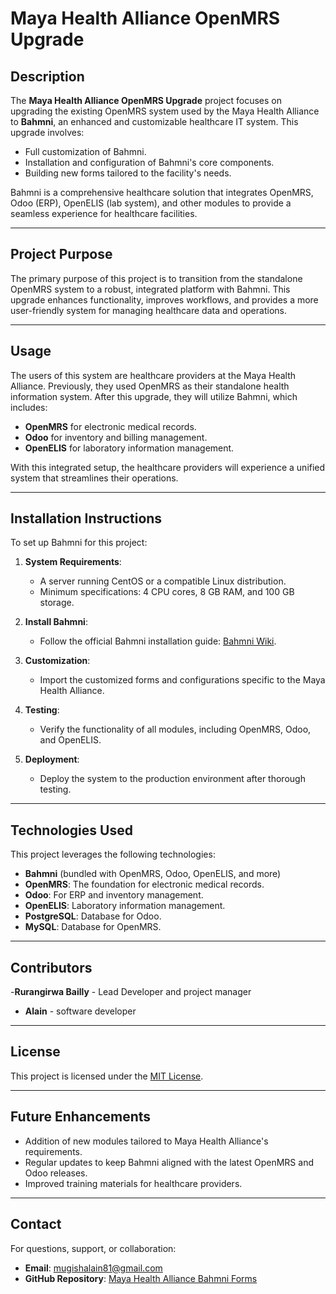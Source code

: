 # Maya Health Alliance OpenMRS Upgrade

## Description
The **Maya Health Alliance OpenMRS Upgrade** project focuses on upgrading the existing OpenMRS system used by the Maya Health Alliance to **Bahmni**, an enhanced and customizable healthcare IT system. This upgrade involves:
- Full customization of Bahmni.
- Installation and configuration of Bahmni's core components.
- Building new forms tailored to the facility's needs.

Bahmni is a comprehensive healthcare solution that integrates OpenMRS, Odoo (ERP), OpenELIS (lab system), and other modules to provide a seamless experience for healthcare facilities.

---

## Project Purpose
The primary purpose of this project is to transition from the standalone OpenMRS system to a robust, integrated platform with Bahmni. This upgrade enhances functionality, improves workflows, and provides a more user-friendly system for managing healthcare data and operations.

---

## Usage
The users of this system are healthcare providers at the Maya Health Alliance. Previously, they used OpenMRS as their standalone health information system. After this upgrade, they will utilize Bahmni, which includes:
- **OpenMRS** for electronic medical records.
- **Odoo** for inventory and billing management.
- **OpenELIS** for laboratory information management.

With this integrated setup, the healthcare providers will experience a unified system that streamlines their operations.

---

## Installation Instructions
To set up Bahmni for this project:

1. **System Requirements**:
   - A server running CentOS or a compatible Linux distribution.
   - Minimum specifications: 4 CPU cores, 8 GB RAM, and 100 GB storage.

2. **Install Bahmni**:
   - Follow the official Bahmni installation guide: [Bahmni Wiki](https://bahmni.atlassian.net/wiki/).

3. **Customization**:
   - Import the customized forms and configurations specific to the Maya Health Alliance.

4. **Testing**:
   - Verify the functionality of all modules, including OpenMRS, Odoo, and OpenELIS.

5. **Deployment**:
   - Deploy the system to the production environment after thorough testing.

---

## Technologies Used
This project leverages the following technologies:
- **Bahmni** (bundled with OpenMRS, Odoo, OpenELIS, and more)
- **OpenMRS**: The foundation for electronic medical records.
- **Odoo**: For ERP and inventory management.
- **OpenELIS**: Laboratory information management.
- **PostgreSQL**: Database for Odoo.
- **MySQL**: Database for OpenMRS.

---

## Contributors
-**Rurangirwa Bailly** - Lead Developer and project manager
- **Alain** - software developer

---

## License
This project is licensed under the [MIT License](LICENSE).

---

## Future Enhancements
- Addition of new modules tailored to Maya Health Alliance's requirements.
- Regular updates to keep Bahmni aligned with the latest OpenMRS and Odoo releases.
- Improved training materials for healthcare providers.

---

## Contact
For questions, support, or collaboration:
- **Email**: [mugishalain81@gmail.com](mailto:mugishalain81@gmail.com)
- **GitHub Repository**: [Maya Health Alliance Bahmni Forms](https://github.com/Alain-16/maya-health-alliance-bahmni-forms)

